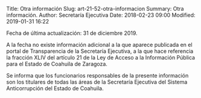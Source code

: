Title: Otra información
Slug: art-21-52-otra-informacion
Summary: Otra información.
Author: Secretaría Ejecutiva
Date: 2018-02-23 09:00
Modified: 2019-01-31 16:22


Fecha de última actualización: 31 de diciembre 2019.

A la fecha no existe información adicional a la que aparece publicada en el portal de Transparencia de la Secretaría Ejecutiva, a la que hace referencia la fracción XLIV del artículo 21 de la Ley de Acceso a la Información Pública para el Estado de Coahuila de Zaragoza.

Se informa que los funcionarios responsables de la presente información son los titulares de todas las áreas de la Secretaría Ejecutiva del Sistema Anticorrupción del Estado de Coahuila.
